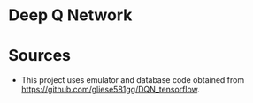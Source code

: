 # Deep Q Network




# Sources
* This project uses emulator and database code obtained from https://github.com/gliese581gg/DQN_tensorflow.
